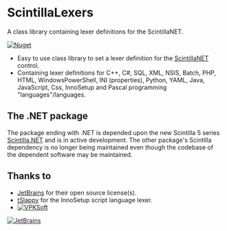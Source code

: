 # ScintillaLexers
A class library containing lexer definitions for the ScintillaNET.

[![Nuget](https://img.shields.io/nuget/v/VPKSoft.ScintillaLexers.NET)](https://www.nuget.org/packages/VPKSoft.ScintillaLexers.NET/)

* Easy to use class library to set a lexer definition for the [ScintillaNET](https://github.com/jacobslusser/ScintillaNET) control.
* Containing lexer definitions for C++, C#, SQL, XML, NSIS, Batch, PHP, HTML, WindowsPowerShell, INI (properties), Python, YAML, Java, JavaScript, Css, InnoSetup and Pascal programming "languages"/languages.

## The .NET package
The package ending with .NET is depended upon the new Scintilla 5 series [Scintilla.NET](https://www.nuget.org/packages/Scintilla.NET/) and is in active development. The other package's Scintilla dependency is no longer being maintained even though the codebase of the dependent software may be maintained.

## Thanks to
* [JetBrains](https://www.jetbrains.com/?from=ScintillaLexers) for their open source license(s).
* [tSlappy](https://github.com/tSlappy) for the InnoSetup script language lexer.
* [![VPKSoft](https://circleci.com/gh/VPKSoft/ScintillaLexers.svg?style=shield)](https://app.circleci.com/pipelines/github/VPKSoft/ScintillaLexers) 

[![JetBrains](http://www.vpksoft.net/site/External/JetBrains/jetbrains.svg)](https://www.jetbrains.com/?from=ScintillaLexers)
